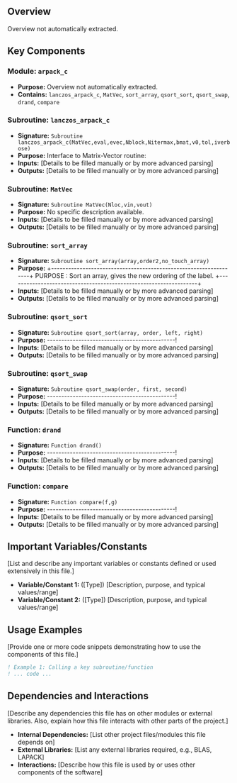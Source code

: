 ## Overview

Overview not automatically extracted.

## Key Components

### Module: `arpack_c`
- **Purpose:** Overview not automatically extracted.
- **Contains:** `lanczos_arpack_c`, `MatVec`, `sort_array`, `qsort_sort`, `qsort_swap`, `drand`, `compare`

### Subroutine: `lanczos_arpack_c`
- **Signature:** `Subroutine lanczos_arpack_c(MatVec,eval,evec,Nblock,Nitermax,bmat,v0,tol,iverbose)`
- **Purpose:** Interface to Matrix-Vector routine:
- **Inputs:** [Details to be filled manually or by more advanced parsing]
- **Outputs:** [Details to be filled manually or by more advanced parsing]

### Subroutine: `MatVec`
- **Signature:** `Subroutine MatVec(Nloc,vin,vout)`
- **Purpose:** No specific description available.
- **Inputs:** [Details to be filled manually or by more advanced parsing]
- **Outputs:** [Details to be filled manually or by more advanced parsing]

### Subroutine: `sort_array`
- **Signature:** `Subroutine sort_array(array,order2,no_touch_array)`
- **Purpose:** +------------------------------------------------------------------+
  PURPOSE  : Sort an array, gives the new ordering of the label.
  +------------------------------------------------------------------+
- **Inputs:** [Details to be filled manually or by more advanced parsing]
- **Outputs:** [Details to be filled manually or by more advanced parsing]

### Subroutine: `qsort_sort`
- **Signature:** `Subroutine qsort_sort(array, order, left, right)`
- **Purpose:** ---------------------------------------------!
- **Inputs:** [Details to be filled manually or by more advanced parsing]
- **Outputs:** [Details to be filled manually or by more advanced parsing]

### Subroutine: `qsort_swap`
- **Signature:** `Subroutine qsort_swap(order, first, second)`
- **Purpose:** ---------------------------------------------!
- **Inputs:** [Details to be filled manually or by more advanced parsing]
- **Outputs:** [Details to be filled manually or by more advanced parsing]

### Function: `drand`
- **Signature:** `Function drand()`
- **Purpose:** ---------------------------------------------!
- **Inputs:** [Details to be filled manually or by more advanced parsing]
- **Outputs:** [Details to be filled manually or by more advanced parsing]

### Function: `compare`
- **Signature:** `Function compare(f,g)`
- **Purpose:** ---------------------------------------------!
- **Inputs:** [Details to be filled manually or by more advanced parsing]
- **Outputs:** [Details to be filled manually or by more advanced parsing]

## Important Variables/Constants

[List and describe any important variables or constants defined or used extensively in this file.]

- **Variable/Constant 1:** ([Type]) [Description, purpose, and typical values/range]
- **Variable/Constant 2:** ([Type]) [Description, purpose, and typical values/range]

## Usage Examples

[Provide one or more code snippets demonstrating how to use the components of this file.]

```fortran
! Example 1: Calling a key subroutine/function
! ... code ...
```

## Dependencies and Interactions

[Describe any dependencies this file has on other modules or external libraries. Also, explain how this file interacts with other parts of the project.]

- **Internal Dependencies:** [List other project files/modules this file depends on]
- **External Libraries:** [List any external libraries required, e.g., BLAS, LAPACK]
- **Interactions:** [Describe how this file is used by or uses other components of the software]
